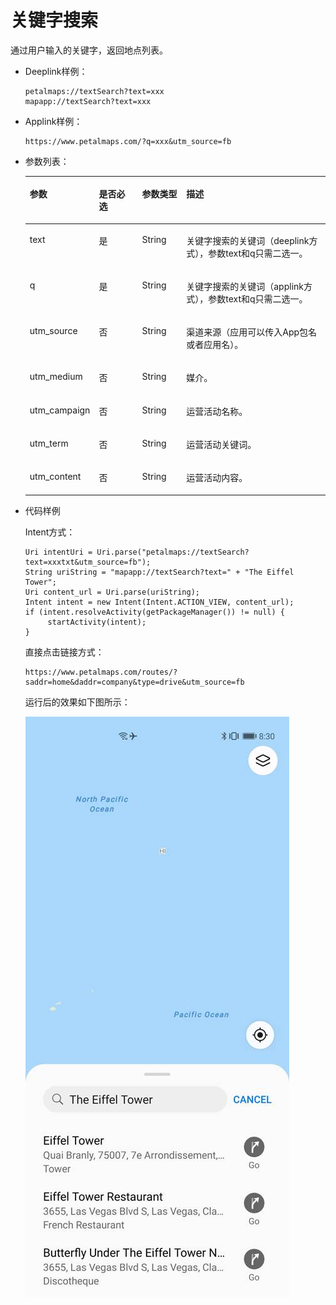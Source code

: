# 关键字搜索<a name="ZH-CN_TOPIC_0000001145541095"></a>

通过用户输入的关键字，返回地点列表。

-   Deeplink样例：

    ```
    petalmaps://textSearch?text=xxx
    mapapp://textSearch?text=xxx
    ```


-   Applink样例：

    ```
    https://www.petalmaps.com/?q=xxx&utm_source=fb
    ```

-   参数列表：

    <a name="table1090724503720"></a>
    <table><thead align="left"><tr id="row1490734519378"><th class="cellrowborder" valign="top" width="20%" id="mcps1.1.5.1.1"><p id="p2090744523719"><a name="p2090744523719"></a><a name="p2090744523719"></a>参数</p>
    </th>
    <th class="cellrowborder" valign="top" width="15%" id="mcps1.1.5.1.2"><p id="p15907144593713"><a name="p15907144593713"></a><a name="p15907144593713"></a>是否必选</p>
    </th>
    <th class="cellrowborder" valign="top" width="15%" id="mcps1.1.5.1.3"><p id="p18907164553714"><a name="p18907164553714"></a><a name="p18907164553714"></a>参数类型</p>
    </th>
    <th class="cellrowborder" valign="top" width="50%" id="mcps1.1.5.1.4"><p id="p14907114553715"><a name="p14907114553715"></a><a name="p14907114553715"></a>描述</p>
    </th>
    </tr>
    </thead>
    <tbody><tr id="row139081145183718"><td class="cellrowborder" valign="top" width="20%" headers="mcps1.1.5.1.1 "><p id="p125mcpsimp"><a name="p125mcpsimp"></a><a name="p125mcpsimp"></a>text</p>
    </td>
    <td class="cellrowborder" valign="top" width="15%" headers="mcps1.1.5.1.2 "><p id="p1134241864114"><a name="p1134241864114"></a><a name="p1134241864114"></a>是</p>
    </td>
    <td class="cellrowborder" valign="top" width="15%" headers="mcps1.1.5.1.3 "><p id="p127mcpsimp"><a name="p127mcpsimp"></a><a name="p127mcpsimp"></a>String</p>
    </td>
    <td class="cellrowborder" valign="top" width="50%" headers="mcps1.1.5.1.4 "><p id="p856614018498"><a name="p856614018498"></a><a name="p856614018498"></a>关键字搜索的关键词（deeplink方式），参数text和q只需二选一。</p>
    </td>
    </tr>
    <tr id="row1937114451249"><td class="cellrowborder" valign="top" width="20%" headers="mcps1.1.5.1.1 "><p id="p5372145152418"><a name="p5372145152418"></a><a name="p5372145152418"></a>q</p>
    </td>
    <td class="cellrowborder" valign="top" width="15%" headers="mcps1.1.5.1.2 "><p id="p7372345192418"><a name="p7372345192418"></a><a name="p7372345192418"></a>是</p>
    </td>
    <td class="cellrowborder" valign="top" width="15%" headers="mcps1.1.5.1.3 "><p id="p17494174714273"><a name="p17494174714273"></a><a name="p17494174714273"></a>String</p>
    </td>
    <td class="cellrowborder" valign="top" width="50%" headers="mcps1.1.5.1.4 "><p id="p537284517243"><a name="p537284517243"></a><a name="p537284517243"></a>关键字搜索的关键词（applink方式），参数text和q只需二选一。</p>
    </td>
    </tr>
    <tr id="row20243149182618"><td class="cellrowborder" valign="top" width="20%" headers="mcps1.1.5.1.1 "><p id="p5416152215172"><a name="p5416152215172"></a><a name="p5416152215172"></a>utm_source</p>
    </td>
    <td class="cellrowborder" valign="top" width="15%" headers="mcps1.1.5.1.2 "><p id="p11416112217171"><a name="p11416112217171"></a><a name="p11416112217171"></a>否</p>
    </td>
    <td class="cellrowborder" valign="top" width="15%" headers="mcps1.1.5.1.3 "><p id="p174161322131710"><a name="p174161322131710"></a><a name="p174161322131710"></a>String</p>
    </td>
    <td class="cellrowborder" valign="top" width="50%" headers="mcps1.1.5.1.4 "><p id="p1884707181818"><a name="p1884707181818"></a><a name="p1884707181818"></a>渠道来源（应用可以传入App包名或者应用名）。</p>
    </td>
    </tr>
    <tr id="row18230141712717"><td class="cellrowborder" valign="top" width="20%" headers="mcps1.1.5.1.1 "><p id="p1079613193187"><a name="p1079613193187"></a><a name="p1079613193187"></a>utm_medium</p>
    </td>
    <td class="cellrowborder" valign="top" width="15%" headers="mcps1.1.5.1.2 "><p id="p295410466206"><a name="p295410466206"></a><a name="p295410466206"></a>否</p>
    </td>
    <td class="cellrowborder" valign="top" width="15%" headers="mcps1.1.5.1.3 "><p id="p87968195185"><a name="p87968195185"></a><a name="p87968195185"></a>String</p>
    </td>
    <td class="cellrowborder" valign="top" width="50%" headers="mcps1.1.5.1.4 "><p id="p179641917180"><a name="p179641917180"></a><a name="p179641917180"></a>媒介。</p>
    </td>
    </tr>
    <tr id="row16530181922711"><td class="cellrowborder" valign="top" width="20%" headers="mcps1.1.5.1.1 "><p id="p3790421101819"><a name="p3790421101819"></a><a name="p3790421101819"></a>utm_campaign</p>
    </td>
    <td class="cellrowborder" valign="top" width="15%" headers="mcps1.1.5.1.2 "><p id="p199621547172016"><a name="p199621547172016"></a><a name="p199621547172016"></a>否</p>
    </td>
    <td class="cellrowborder" valign="top" width="15%" headers="mcps1.1.5.1.3 "><p id="p12791021131813"><a name="p12791021131813"></a><a name="p12791021131813"></a>String</p>
    </td>
    <td class="cellrowborder" valign="top" width="50%" headers="mcps1.1.5.1.4 "><p id="p197917216189"><a name="p197917216189"></a><a name="p197917216189"></a>运营活动名称。</p>
    </td>
    </tr>
    <tr id="row114332262714"><td class="cellrowborder" valign="top" width="20%" headers="mcps1.1.5.1.1 "><p id="p12143122415186"><a name="p12143122415186"></a><a name="p12143122415186"></a>utm_term</p>
    </td>
    <td class="cellrowborder" valign="top" width="15%" headers="mcps1.1.5.1.2 "><p id="p162581249122012"><a name="p162581249122012"></a><a name="p162581249122012"></a>否</p>
    </td>
    <td class="cellrowborder" valign="top" width="15%" headers="mcps1.1.5.1.3 "><p id="p171439243189"><a name="p171439243189"></a><a name="p171439243189"></a>String</p>
    </td>
    <td class="cellrowborder" valign="top" width="50%" headers="mcps1.1.5.1.4 "><p id="p214362491810"><a name="p214362491810"></a><a name="p214362491810"></a>运营活动关键词。</p>
    </td>
    </tr>
    <tr id="row1742415245273"><td class="cellrowborder" valign="top" width="20%" headers="mcps1.1.5.1.1 "><p id="p923533412020"><a name="p923533412020"></a><a name="p923533412020"></a>utm_content</p>
    </td>
    <td class="cellrowborder" valign="top" width="15%" headers="mcps1.1.5.1.2 "><p id="p20306050102018"><a name="p20306050102018"></a><a name="p20306050102018"></a>否</p>
    </td>
    <td class="cellrowborder" valign="top" width="15%" headers="mcps1.1.5.1.3 "><p id="p13235123419206"><a name="p13235123419206"></a><a name="p13235123419206"></a>String</p>
    </td>
    <td class="cellrowborder" valign="top" width="50%" headers="mcps1.1.5.1.4 "><p id="p16235143419201"><a name="p16235143419201"></a><a name="p16235143419201"></a>运营活动内容。</p>
    </td>
    </tr>
    </tbody>
    </table>


-   代码样例

    Intent方式：

    ```
    Uri intentUri = Uri.parse("petalmaps://textSearch?text=xxxtxt&utm_source=fb");
    String uriString = "mapapp://textSearch?text=" + "The Eiffel Tower"; 
    Uri content_url = Uri.parse(uriString); 
    Intent intent = new Intent(Intent.ACTION_VIEW, content_url); 
    if (intent.resolveActivity(getPackageManager()) != null) {
         startActivity(intent); 
    }
    ```

    直接点击链接方式：

    ```
    https://www.petalmaps.com/routes/?saddr=home&daddr=company&type=drive&utm_source=fb
    ```

    运行后的效果如下图所示：

    ![](figures/zh-cn_image_0000001145781135.jpg)


